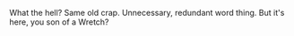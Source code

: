 What the hell? Same old crap. Unnecessary, redundant word thing. But it's here, you son of a Wretch?
